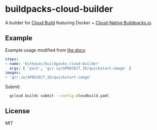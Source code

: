 # buildpacks-cloud-builder

A builder for [Cloud Build](https://cloud.google.com/cloud-build) featuring Docker + [Cloud-Native Buildpacks.io](https://buildpacks.io).

## Example

Example usage modified from [the docs](https://cloud.google.com/cloud-build/docs/quickstart-build):

```yaml
steps:
- name: 'bithavoc/buildpacks-cloud-builder'
  args: [ 'pack', 'gcr.io/$PROJECT_ID/quickstart-image' ]
images:
- 'gcr.io/$PROJECT_ID/quickstart-image'
```

Submit:

```sh
  gcloud builds submit --config cloudbuild.yaml
```

## License

MIT
